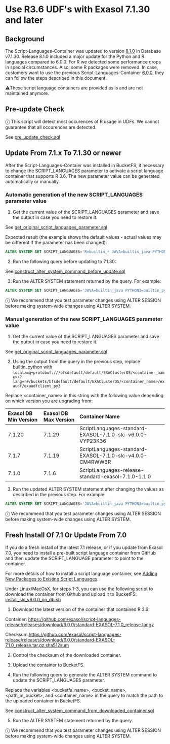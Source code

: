 # Use R3.6 UDF's with Exasol 7.1.30 and later

## Background

The Script-Languages-Container was updated to version [8.1.0](https://github.com/exasol/script-languages-release/releases/tag/8.1.0) in Database v7.1.30. Release 8.1.0 included a major update for the Python and R languages compared to 6.0.0. For R we detected some performance drops in special circumstances. Also, some R packages were removed.
In case, customers want to use the previous Script-Languages-Container [6.0.0](https://github.com/exasol/script-languages-release/releases/tag/6.0.0), they can follow the steps described in this document.

⚠️These script language containers are provided as is and are not maintained anymore.

## Pre-update Check

ⓘ This script will detect most occurences of R usage in UDFs. We cannot guarantee that all occurences are detected.

See [pre_update_check.sql](./resources/pre_update_check.sql)


## Update From 7.1.x To 7.1.30 or newer

After the Script-Languages-Contaier was installed in BucketFS, it necessary to change the SCRIPT_LANGUAGES parameter to activate a script language container that supports R 3.6. The new parameter value can be generated automatically or manually.

### Automatic generation of the new SCRIPT_LANGUAGES parameter value

1. Get the current value of the SCRIPT_LANGUAGES parameter and save the output in case you need to restore it.

See [get_original_script_languages_parameter.sql](./resources/get_original_script_languages_parameter.sql)

Expected result (the example shows the default values - actual values may be different if the parameter has been changed):
```sql
ALTER SYSTEM SET SCRIPT_LANGUAGES='R=builtin_r JAVA=builtin_java PYTHON3=builtin_python3';
```

2. Run the following query before updating to 7.1.30:

See [construct_alter_system_command_before_update.sql](./resources/construct_alter_system_command_before_update.sql)

3. Run the ALTER SYSTEM statement returned by the query. For example:

```sql
ALTER SYSTEM SET SCRIPT_LANGUAGES='JAVA=builtin_java PYTHON3=builtin_python3 R=localzmq+protobuf:///bfsdefault/default/EXAClusterOS/ScriptLanguages-standard-EXASOL-7.1.0-slc-v6.0.0-VYP23K36/?lang=r#/buckets/bfsdefault/default/EXAClusterOS/ScriptLanguages-standard-EXASOL-7.1.0-slc-v6.0.0-VYP23K36/exaudf/exaudfclient_py3';
```
ⓘ We recommend that you test parameter changes using ALTER SESSION before making system-wide changes using ALTER SYSTEM.

### Manual generation of the new SCRIPT_LANGUAGES parameter value

1. Get the current value of the SCRIPT_LANGUAGES parameter and save the output in case you need to restore it.

See [get_original_script_languages_parameter.sql](./resources/get_original_script_languages_parameter.sql)

2. Using the output from the query in the previous step, replace builtin_python with `localzmq+protobuf:///bfsdefault/default/EXAClusterOS/<container_name>/?lang=r#/buckets/bfsdefault/default/EXAClusterOS/<container_name>/exaudf/exaudfclient_py3`

Replace <container_name> in this string with the following value depending on which version you are upgrading from:

| Exasol DB Min Version        | Exasol DB Max Version            | Container Name                                           |
|:-----------------------------|:---------------------------------|:---------------------------------------------------------|
|  7.1.20                   | 7.1.29	                       |ScriptLanguages-standard-EXASOL-7.1.0-slc-v6.0.0-VYP23K36 |
|  7.1.7                    | 7.1.19	                       |ScriptLanguages-standard-EXASOL-7.1.0-slc-v4.0.0-CM4RWW6R |
|  7.1.0                    | 7.1.6	                           |ScriptLanguages-release-standard-exasol-7.1.0-1.1.0       |

3. Run the updated ALTER SYSTEM statement after changing the values as described in the previous step. For example:
```sql
ALTER SYSTEM SET SCRIPT_LANGUAGES='JAVA=builtin_java PYTHON3=builtin_python3 R=localzmq+protobuf:///bfsdefault/default/EXAClusterOS/ScriptLanguages-standard-EXASOL-7.1.0-slc-v6.0.0-VYP23K36/?lang=r#/buckets/bfsdefault/default/EXAClusterOS/ScriptLanguages-standard-EXASOL-7.1.0-slc-v6.0.0-VYP23K36/exaudf/exaudfclient_py3';
```
ⓘ We recommend that you test parameter changes using ALTER SESSION before making system-wide changes using ALTER SYSTEM.

## Fresh Install Of 7.1 Or Update From 7.0

If you do a fresh install of the latest 7.1 release, or if you update from Exasol 7.0, you need to install a pre-built script language container from GitHub and then update the SCRIPT_LANGUAGE parameter to point to the container.

For more details of how to install a script language container, see [Adding New Packages to Existing Script Languages](https://docs.exasol.com/db/7.1/database_concepts/udf_scripts/adding_new_packages_script_languages.htm).

Under Linux/MacOsX, for steps 1-3,  you can use the following script to download the container from Github and upload it to BucketFS: [install_slc_v6.0.0_on_db.sh](./resource/install_slc_v6.0.0_on_db.sh) 

1. Download the latest version of the container that contained R 3.6:

Container: https://github.com/exasol/script-languages-release/releases/download/6.0.0/standard-EXASOL-7.1.0_release.tar.gz

Checksum:https://github.com/exasol/script-languages-release/releases/download/6.0.0/standard-EXASOL-7.1.0_release.tar.gz.sha512sum

2. Control the checksum of the downloaded container.

3. Upload the container to BucketFS.

4. Run the following query to generate the ALTER SYSTEM command to update the SCRIPT_LANGUAGES parameter.

Replace the variables <bucketfs_name>, <bucket_name>, <path_in_bucket>, and <container_name> in the query to match the path to the uploaded container in BucketFS.

See [construct_alter_system_command_from_downloaded_container.sql](./resources/construct_alter_system_command_from_downloaded_container.sql)

5. Run the ALTER SYSTEM statement returned by the query.

ⓘ We recommend that you test parameter changes using ALTER SESSION before making system-wide changes using ALTER SYSTEM.